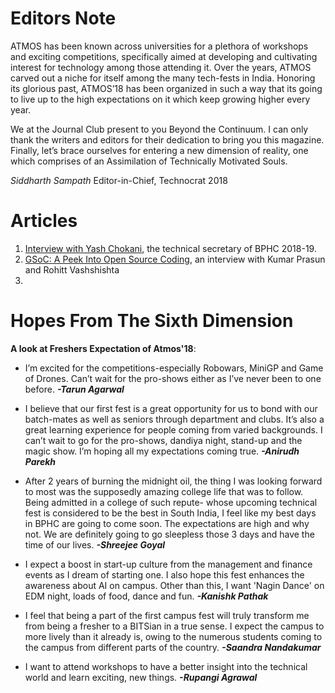 <!-- TITLE: Technocrat 2018: The Atmos Magazine -->
<!-- SUBTITLE: Technocrat 2018 is here with the first issue of the magazine, a pre-fest release. -->

# Editors Note
ATMOS has been known across universities for a plethora of workshops and exciting competitions, specifically aimed at developing and cultivating interest for technology among those attending it. Over the years, ATMOS carved out a niche for itself among the many tech-fests in India.  Honoring its glorious past, ATMOS’18 has been organized in such a way that its going to live up to the high expectations on it which keep growing higher every year.

We at the Journal Club present to you Beyond the Continuum. I can only thank the writers and editors for their dedication to bring you this magazine.  Finally, let’s brace ourselves for entering a new dimension of reality, one which comprises of an Assimilation of Technically Motivated Souls.

*Siddharth Sampath*
Editor-in-Chief, Technocrat 2018
# Articles
1. [Interview with Yash Chokani](), the technical secretary of BPHC 2018-19.
2. [GSoC: A Peek Into Open Source Coding](), an interview with Kumar Prasun and Rohitt Vashshishta
3. 


# Hopes From The Sixth Dimension
**A look at Freshers Expectation of Atmos'18**:

* I’m excited for the competitions-especially Robowars, MiniGP and Game of Drones. Can’t wait for the pro-shows either as I’ve never been to one before. ***-Tarun Agarwal***

* I believe that our first fest is a great opportunity for us to bond with our batch-mates as well as seniors through department and clubs. It’s also a great learning experience for people coming from varied backgrounds. I can’t wait to go for the pro-shows, dandiya night, stand-up and the magic show. I’m hoping all my expectations coming true. ***-Anirudh Parekh***

* After 2 years of burning the midnight oil, the thing I was looking forward to most was the supposedly amazing college life that was to follow. Being admitted in a college of such repute- whose upcoming technical fest is considered to be the best in South India, I feel like my best days in BPHC are going to come soon. The expectations are high and why not. We are definitely going to go sleepless those 3 days and have the time of our lives. ***-Shreejee Goyal***

* I expect a boost in start-up culture from the management and finance events as I dream of starting one. I also hope this fest enhances the awareness about AI on campus. Other than this, I want 'Nagin Dance' on EDM night, loads of food, dance and fun. ***-Kanishk Pathak***

* I feel that being a part of the first campus fest will truly transform me from being a fresher to a BITSian in a true sense. I expect the campus to more lively than it already is, owing to the numerous students coming to the campus from different parts of the country. ***-Saandra Nandakumar***

* I want to attend workshops to have a better insight into the technical world and learn exciting, new things. ***-Rupangi Agrawal***


